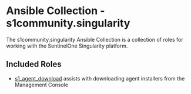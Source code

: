 # Ansible Collection - s1community.singularity

The s1community.singularity Ansible Collection is a collection of roles for working with the SentinelOne Singularity platform.

## Included Roles

* [s1_agent_download](roles/s1_agent_download/README.md) assists with downloading agent installers from the Management Console
